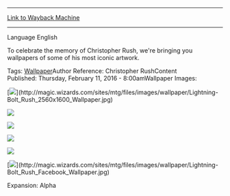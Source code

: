 
---
[Link to Wayback Machine](https://web.archive.org/web/20160327022512/http://magic.wizards.com/en/articles/wallpapers/lightning-bolt)

[_metadata_:description]:- "To celebrate the memory of Christopher Rush, we're bringing you wallpapers of some of his most iconic artwork."
[_metadata_:generator]:- "Drupal 7 (http://drupal.org)"
[_metadata_:node]:- "985196"
[_metadata_:source]:- "article"
[_metadata_:title]:- "Lightning Bolt"
[_metadata_:wayback_capture_timestamp]:- "2016-03-27 02:25:12"
[_metadata_:wayback_raw_url]:- "https://web.archive.org/web/20160327022512id_/http://magic.wizards.com/en/articles/wallpapers/lightning-bolt"
[_metadata_:wayback_url]:- "http://magic.wizards.com/en/articles/wallpapers/lightning-bolt"
---






Language 
 English

To celebrate the memory of Christopher Rush, we're bringing you wallpapers of some of his most iconic artwork.


Tags: [Wallpaper](/en/tags/wallpaper-0)Author Reference: Christopher RushContent Published: Thursday, February 11, 2016 - 8:00amWallpaper Images: 

[![](http://magic.wizards.com/sites/mtg/files/styles/large/public/images/wallpaper/Lightning-Bolt_Rush_2560x1600_Wallpaper.jpg?itok=JMajQyF_)](http://magic.wizards.com/sites/mtg/files/images/wallpaper/Lightning-Bolt_Rush_2560x1600_Wallpaper.jpg) 



[![](http://magic.wizards.com/sites/mtg/files/styles/large/public/images/wallpaper/Lightning-Bolt_Rush_1920x1080_Wallpaper.jpg?itok=yzUvr7LG)](http://magic.wizards.com/sites/mtg/files/images/wallpaper/Lightning-Bolt_Rush_1920x1080_Wallpaper.jpg) 



[![](http://magic.wizards.com/sites/mtg/files/styles/large/public/images/wallpaper/Lightning-Bolt_Rush_1280x960_Wallpaper.jpg?itok=YNbWuUaa)](http://magic.wizards.com/sites/mtg/files/images/wallpaper/Lightning-Bolt_Rush_1280x960_Wallpaper.jpg) 



[![](http://magic.wizards.com/sites/mtg/files/styles/large/public/images/wallpaper/Lightning-Bolt_Rush_iPhone_Wallpaper.jpg?itok=6ymmuo5r)](http://magic.wizards.com/sites/mtg/files/images/wallpaper/Lightning-Bolt_Rush_iPhone_Wallpaper.jpg) 



[![](http://magic.wizards.com/sites/mtg/files/styles/large/public/images/wallpaper/Lightning-Bolt_Rush_Tablet_Wallpaper.jpg?itok=o-e7Vf-g)](http://magic.wizards.com/sites/mtg/files/images/wallpaper/Lightning-Bolt_Rush_Tablet_Wallpaper.jpg) 



[![](http://magic.wizards.com/sites/mtg/files/styles/large/public/images/wallpaper/Lightning-Bolt_Rush_Facebook_Wallpaper.jpg?itok=j-bx-ak_)](http://magic.wizards.com/sites/mtg/files/images/wallpaper/Lightning-Bolt_Rush_Facebook_Wallpaper.jpg) 

Expansion: Alpha  

 
